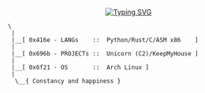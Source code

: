 <div align="center">
 
[![Typing SVG](https://readme-typing-svg.demolab.com?font=JetBrains+Mono&size=30&duration=4000&pause=200&color=A214FF&center=true&random=false&width=435&lines=This+is+Aniko;Offensive+security;Red+team;Malware+development;Malware+Analysis)](https://git.io/typing-svg)

</div>

```
 \
  |
  |__[ 0x416e - LANGs    ::  Python/Rust/C/ASM x86    ]
  |
  |__[ 0x696b - PROJECTs ::  Unicorn (C2)/KeepMyHouse ]
  |
  |__[ 0x6f21 - OS       ::  Arch Linux ]
  |
   \__{ Constancy and happiness } 
```

